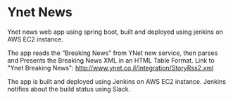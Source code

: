 # Ynet News

Ynet news web app using spring boot, built and deployed using jenkins on AWS EC2 instance.


The app reads the “Breaking News” from YNet new service, then parses and Presents the Breaking
News XML in an HTML Table Format. Link to "Ynet Breaking News": http://www.ynet.co.il/Integration/StoryRss2.xml

The app is built and deployed using Jenkins on AWS EC2 instance. Jenkins notifies about the build status using Slack.


